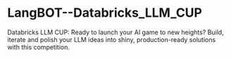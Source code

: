 # LangBOT--Databricks_LLM_CUP
Databricks LLM CUP: Ready to launch your AI game to new heights? Build, iterate and polish your LLM ideas into shiny, production-ready solutions with this competition.
